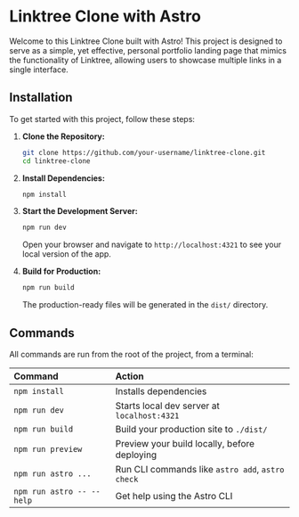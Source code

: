 # Linktree Clone with Astro

Welcome to this Linktree Clone built with Astro! This project is designed to serve as a simple, yet effective, personal portfolio landing page that mimics the functionality of Linktree, allowing users to showcase multiple links in a single interface.

## Installation

To get started with this project, follow these steps:

1. **Clone the Repository:**

   ```bash
   git clone https://github.com/your-username/linktree-clone.git
   cd linktree-clone
   ```

2. **Install Dependencies:**

   ```bash
   npm install
   ```

3. **Start the Development Server:**

   ```bash
   npm run dev
   ```

   Open your browser and navigate to `http://localhost:4321` to see your local version of the app.

4. **Build for Production:**

   ```bash
   npm run build
   ```

   The production-ready files will be generated in the `dist/` directory.

## Commands

All commands are run from the root of the project, from a terminal:

| Command                   | Action                                           |
| :------------------------ | :----------------------------------------------- |
| `npm install`             | Installs dependencies                            |
| `npm run dev`             | Starts local dev server at `localhost:4321`      |
| `npm run build`           | Build your production site to `./dist/`          |
| `npm run preview`         | Preview your build locally, before deploying     |
| `npm run astro ...`       | Run CLI commands like `astro add`, `astro check` |
| `npm run astro -- --help` | Get help using the Astro CLI                     |
